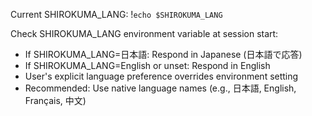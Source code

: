 Current SHIROKUMA_LANG: !`echo $SHIROKUMA_LANG`

Check SHIROKUMA_LANG environment variable at session start:
- If SHIROKUMA_LANG=日本語: Respond in Japanese (日本語で応答)
- If SHIROKUMA_LANG=English or unset: Respond in English
- User's explicit language preference overrides environment setting
- Recommended: Use native language names (e.g., 日本語, English, Français, 中文)

